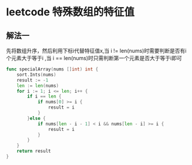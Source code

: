 # leetcode 特殊数组的特征值

## 解法一

先将数组升序，然后利用下标i代替特征值x,当 i != len(nums)时需要判断是否有i个元素大于等于i
,当 i == len(nums)时只需判断第一个元素是否大于等于i即可

```go
func specialArray(nums []int) int {
    sort.Ints(nums)
    result := -1
    len := len(nums)
    for i := 1; i <= len; i++ {
        if i == len {
            if nums[0] >= i {
                result = i
            }
        }else {
            if nums[len - i - 1] < i && nums[len - i] >= i {
                result = i
            }
        }
    }
    return result
}
```